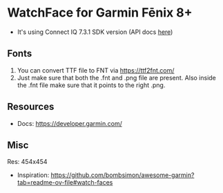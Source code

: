 # WatchFace for Garmin Fēnix 8+

* It's using Connect IQ 7.3.1 SDK version (API docs [here](https://developer.garmin.com/connect-iq/api-docs/))

## Fonts

1. You can convert TTF file to FNT via https://ttf2fnt.com/
2. Just make sure that both the .fnt and .png file are present. Also inside the .fnt file make sure that it points to the right .png.

## Resources

* Docs: https://developer.garmin.com/

## Misc

Res: 454x454

* Inspiration: https://github.com/bombsimon/awesome-garmin?tab=readme-ov-file#watch-faces